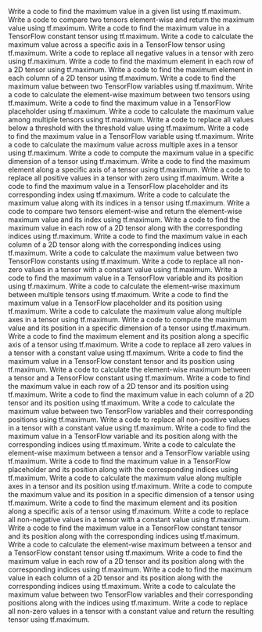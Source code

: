 Write a code to find the maximum value in a given list using tf.maximum.
Write a code to compare two tensors element-wise and return the maximum value using tf.maximum.
Write a code to find the maximum value in a TensorFlow constant tensor using tf.maximum.
Write a code to calculate the maximum value across a specific axis in a TensorFlow tensor using tf.maximum.
Write a code to replace all negative values in a tensor with zero using tf.maximum.
Write a code to find the maximum element in each row of a 2D tensor using tf.maximum.
Write a code to find the maximum element in each column of a 2D tensor using tf.maximum.
Write a code to find the maximum value between two TensorFlow variables using tf.maximum.
Write a code to calculate the element-wise maximum between two tensors using tf.maximum.
Write a code to find the maximum value in a TensorFlow placeholder using tf.maximum.
Write a code to calculate the maximum value among multiple tensors using tf.maximum.
Write a code to replace all values below a threshold with the threshold value using tf.maximum.
Write a code to find the maximum value in a TensorFlow variable using tf.maximum.
Write a code to calculate the maximum value across multiple axes in a tensor using tf.maximum.
Write a code to compute the maximum value in a specific dimension of a tensor using tf.maximum.
Write a code to find the maximum element along a specific axis of a tensor using tf.maximum.
Write a code to replace all positive values in a tensor with zero using tf.maximum.
Write a code to find the maximum value in a TensorFlow placeholder and its corresponding index using tf.maximum.
Write a code to calculate the maximum value along with its indices in a tensor using tf.maximum.
Write a code to compare two tensors element-wise and return the element-wise maximum value and its index using tf.maximum.
Write a code to find the maximum value in each row of a 2D tensor along with the corresponding indices using tf.maximum.
Write a code to find the maximum value in each column of a 2D tensor along with the corresponding indices using tf.maximum.
Write a code to calculate the maximum value between two TensorFlow constants using tf.maximum.
Write a code to replace all non-zero values in a tensor with a constant value using tf.maximum.
Write a code to find the maximum value in a TensorFlow variable and its position using tf.maximum.
Write a code to calculate the element-wise maximum between multiple tensors using tf.maximum.
Write a code to find the maximum value in a TensorFlow placeholder and its position using tf.maximum.
Write a code to calculate the maximum value along multiple axes in a tensor using tf.maximum.
Write a code to compute the maximum value and its position in a specific dimension of a tensor using tf.maximum.
Write a code to find the maximum element and its position along a specific axis of a tensor using tf.maximum.
Write a code to replace all zero values in a tensor with a constant value using tf.maximum.
Write a code to find the maximum value in a TensorFlow constant tensor and its position using tf.maximum.
Write a code to calculate the element-wise maximum between a tensor and a TensorFlow constant using tf.maximum.
Write a code to find the maximum value in each row of a 2D tensor and its position using tf.maximum.
Write a code to find the maximum value in each column of a 2D tensor and its position using tf.maximum.
Write a code to calculate the maximum value between two TensorFlow variables and their corresponding positions using tf.maximum.
Write a code to replace all non-positive values in a tensor with a constant value using tf.maximum.
Write a code to find the maximum value in a TensorFlow variable and its position along with the corresponding indices using tf.maximum.
Write a code to calculate the element-wise maximum between a tensor and a TensorFlow variable using tf.maximum.
Write a code to find the maximum value in a TensorFlow placeholder and its position along with the corresponding indices using tf.maximum.
Write a code to calculate the maximum value along multiple axes in a tensor and its position using tf.maximum.
Write a code to compute the maximum value and its position in a specific dimension of a tensor using tf.maximum.
Write a code to find the maximum element and its position along a specific axis of a tensor using tf.maximum.
Write a code to replace all non-negative values in a tensor with a constant value using tf.maximum.
Write a code to find the maximum value in a TensorFlow constant tensor and its position along with the corresponding indices using tf.maximum.
Write a code to calculate the element-wise maximum between a tensor and a TensorFlow constant tensor using tf.maximum.
Write a code to find the maximum value in each row of a 2D tensor and its position along with the corresponding indices using tf.maximum.
Write a code to find the maximum value in each column of a 2D tensor and its position along with the corresponding indices using tf.maximum.
Write a code to calculate the maximum value between two TensorFlow variables and their corresponding positions along with the indices using tf.maximum.
Write a code to replace all non-zero values in a tensor with a constant value and return the resulting tensor using tf.maximum.